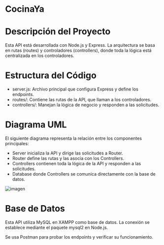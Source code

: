 # CocinaYa

# Descripción del Proyecto
Esta API está desarrollada con Node.js y Express. La arquitectura se basa en rutas (routes) y controladores (controllers), donde toda la lógica está centralizada en los controladores.

# Estructura del Código
- server.js: Archivo principal que configura Express y define los endpoints.
- routes/: Contiene las rutas de la API, que llaman a los controladores.
- controllers/: Manejan la lógica de negocio y responden a las solicitudes.

# Diagrama UML
El siguiente diagrama representa la relación entre los componentes principales:
- Server inicializa la API y dirige las solicitudes a Router.
- Router define las rutas y las asocia con los Controllers.
- Controllers contienen toda la lógica de la API y responden a las solicitudes.
- Database donde Controllers se comunica directamente con la base de datos.

![imagen](https://github.com/user-attachments/assets/b12c48cd-9411-4b7a-b61d-f75d13e7500d)


# Base de Datos

Esta API utiliza MySQL en XAMPP como base de datos. La conexión se establece mediante el paquete mysql2 en Node.js.

Se usa Postman para probar los endpoints y verificar su funcionamiento.
